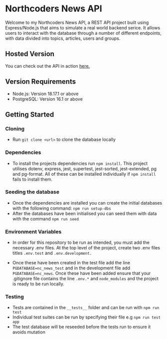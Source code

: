 # Northcoders News API


Welcome to my Northcoders News API, a REST API project built using Express/Node.js that aims to simulate a real world backend serice. It allows users to interact with the database through a number of different endpoints, with data divided into topics, articles, users and groups.


## Hosted Version

You can check out the API in action [here.](https://nc-news-project-ek11.onrender.com)


## Version Requirements
* Node.js: Version 18.17.1 or above
* PostgreSQL: Version 16.1 or above

## Getting Started

### Cloning

* Run `git clone <url>` to clone the database locally

### Dependencies

* To install the projects dependencies run `npm install`. This project utilises dotenv, express, jest, supertest, jest-sorted, jest-extended, pg and pg-format. All of these can be installed individually if `npm install` fails to install them.

### Seeding the database

* Once the dependencies are installed you can create the initial databases with the following command: `npm run setup-dbs`
* After the databases have been initialised you can seed them with data with the command `npm run seed`

### Environment Variables

* In order for this repository to be run as intended, you must add the necessary .env files. At the top level of the project, create two .env files titles `.env.test` and `.env.development.`

* Once these have been created in the test file add the line `PGDATABASE=nc_news_test` and in the development file add `PGDATABASE=nc_news`. Once these have been added ensure that your .gitignore file contains the line `.env.*` and `node_modules` and the project is ready to be run locally.

### Testing

* Tests are contained in the `__tests__` folder and can be run with `npm run test`
* Individual test suites can be run by specifying their file e.g `npm run test app`
* The test database will be reseeded before the tests run to ensure it avoids mutation
